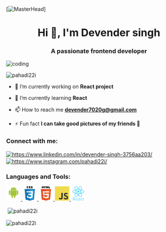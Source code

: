 [![MasterHead ](https://media.proprofs.com/images/QM/user_images/2170919/1519834610.jpeg)]
<h1 align="center">Hi 👋, I'm Devender singh</h1>
<h3 align="center">A passionate frontend developer</h3>
<img align =" right" alt="coding" width="400" src="https://media.giphy.com/media/Ws6T5PN7wHv3cY8xy8/giphy.gif" >

<p align="left"> <img src="https://komarev.com/ghpvc/?username=pahadi22i&label=Profile%20views&color=0e75b6&style=flat" alt="pahadi22i" /> </p>

- 🔭 I’m currently working on **React project**

- 🌱 I’m currently learning **React**

- 📫 How to reach me **devender7020g@gmail.com**

- ⚡ Fun fact **I can take good pictures of my friends 🤣**

<h3 align="left">Connect with me:</h3>
<p align="left">
<a href="https://linkedin.com/in/https://www.linkedin.com/in/devender-singh-3756aa203/" target="blank"><img align="center" src="https://raw.githubusercontent.com/rahuldkjain/github-profile-readme-generator/master/src/images/icons/Social/linked-in-alt.svg" alt="https://www.linkedin.com/in/devender-singh-3756aa203/" height="30" width="40" /></a>
<a href="https://instagram.com/https://www.instagram.com/pahadi22i/" target="blank"><img align="center" src="https://raw.githubusercontent.com/rahuldkjain/github-profile-readme-generator/master/src/images/icons/Social/instagram.svg" alt="https://www.instagram.com/pahadi22i/" height="30" width="40" /></a>
</p>

<h3 align="left">Languages and Tools:</h3>
<p align="left"> <a href="https://developer.android.com" target="_blank" rel="noreferrer"> <img src="https://raw.githubusercontent.com/devicons/devicon/master/icons/android/android-original-wordmark.svg" alt="android" width="40" height="40"/> </a> <a href="https://www.w3schools.com/css/" target="_blank" rel="noreferrer"> <img src="https://raw.githubusercontent.com/devicons/devicon/master/icons/css3/css3-original-wordmark.svg" alt="css3" width="40" height="40"/> </a> <a href="https://www.w3.org/html/" target="_blank" rel="noreferrer"> <img src="https://raw.githubusercontent.com/devicons/devicon/master/icons/html5/html5-original-wordmark.svg" alt="html5" width="40" height="40"/> </a> <a href="https://developer.mozilla.org/en-US/docs/Web/JavaScript" target="_blank" rel="noreferrer"> <img src="https://raw.githubusercontent.com/devicons/devicon/master/icons/javascript/javascript-original.svg" alt="javascript" width="40" height="40"/> </a> <a href="https://reactjs.org/" target="_blank" rel="noreferrer"> <img src="https://raw.githubusercontent.com/devicons/devicon/master/icons/react/react-original-wordmark.svg" alt="react" width="40" height="40"/> </a> </p>

<p>&nbsp;<img align="center" src="https://github-readme-stats.vercel.app/api?username=pahadi22i&show_icons=true&locale=en" alt="pahadi22i" /></p>

<p><img align="center" src="https://github-readme-streak-stats.herokuapp.com/?user=pahadi22i&" alt="pahadi22i" /></p>
